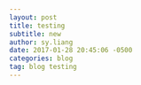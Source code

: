 ```yaml
---
layout: post
title: testing
subtitle: new
author: sy.liang
date: 2017-01-28 20:45:06 -0500
categories: blog
tag: blog testing
---
```

